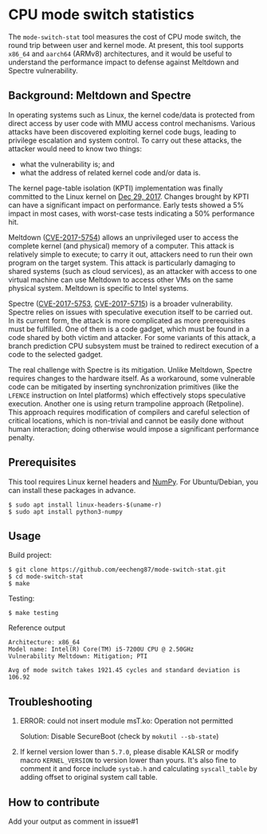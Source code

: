 # CPU mode switch statistics

The `mode-switch-stat` tool measures the cost of CPU mode switch, the round
trip between user and kernel mode. At present, this tool supports `x86_64` and `aarch64` (ARMv8) architectures, and it would be useful to understand the performance impact
to defense against Meltdown and Spectre vulnerability.

## Background: Meltdown and Spectre

In operating systems such as Linux,  the kernel code/data is protected from
direct access by user code with MMU access control mechanisms. Various attacks
have been discovered exploiting kernel code bugs, leading to privilege
escalation and system control. To carry out these attacks, the attacker would
need to know two things:
* what the vulnerability is; and
* what the address of related kernel code and/or data is.

The kernel page-table isolation (KPTI) implementation was finally committed to
the Linux kernel on [Dec 29, 2017](https://git.kernel.org/pub/scm/linux/kernel/git/torvalds/linux.git/commit/?id=5aa90a84589282b87666f92b6c3c917c8080a9bf).
Changes brought by KPTI can have a significant impact on performance. Early
tests showed a 5% impact in most cases, with worst-case tests indicating a 50%
performance hit.

Meltdown ([CVE-2017-5754](https://cve.mitre.org/cgi-bin/cvename.cgi?name=CVE-2017-5754))
allows an unprivileged user to access the complete kernel (and physical) memory
of a computer. This attack is relatively simple to execute; to carry it out,
attackers need to run their own program on the target system. This attack is
particularly damaging to shared systems (such as cloud services), as an
attacker with access to one virtual machine can use Meltdown to access other
VMs on the same physical system. Meltdown is specific to Intel systems.

Spectre ([CVE-2017-5753](https://cve.mitre.org/cgi-bin/cvename.cgi?name=CVE-2017-5753),
[CVE-2017-5715](https://cve.mitre.org/cgi-bin/cvename.cgi?name=CVE-2017-5715))
is a broader vulnerability. Spectre relies on issues with speculative execution
itself to be carried out. In its current form, the attack is more complicated
as more prerequisites must be fulfilled. One of them is a code gadget, which
must be found in a code shared by both victim and attacker. For some variants
of this attack, a branch prediction CPU subsystem must be trained to redirect
execution of a code to the selected gadget.

The real challenge with Spectre is its mitigation. Unlike Meltdown, Spectre
requires changes to the hardware itself. As a workaround, some vulnerable code
can be mitigated by inserting synchronization primitives (like the `LFENCE`
instruction on Intel platforms) which effectively stops speculative execution.
Another one is using return trampoline approach (Retpoline). This approach
requires modification of compilers and careful selection of critical locations,
which is non-trivial and cannot be easily done without human interaction; doing
otherwise would impose a significant performance penalty.

## Prerequisites

This tool requires Linux kernel headers and [NumPy](https://numpy.org/).
For Ubuntu/Debian, you can install these packages in advance.
```shell
$ sudo apt install linux-headers-$(uname-r)
$ sudo apt install python3-numpy
```

## Usage

Build project:
```shell
$ git clone https://github.com/eecheng87/mode-switch-stat.git
$ cd mode-switch-stat
$ make
```

Testing:
```shell
$ make testing
```

Reference output
```
Architecture: x86_64
Model name: Intel(R) Core(TM) i5-7200U CPU @ 2.50GHz
Vulnerability Meltdown: Mitigation; PTI

Avg of mode switch takes 1921.45 cycles and standard deviation is 106.92
```

## Troubleshooting
1. ERROR: could not insert module msT.ko: Operation not permitted

    Solution: Disable SecureBoot (check by `mokutil --sb-state`)

2. If kernel version lower than `5.7.0`, please disable KALSR or modify macro `KERNEL_VERSION` to version lower than yours. It's also fine to comment it and force include `systab.h` and calculating `syscall_table`  by adding offset to original system call table.


## How to contribute
Add your output as comment in issue#1
